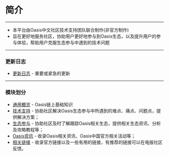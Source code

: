 # 简介

------

- 本平台由Oasis中文社区技术支持团队联合制作(非官方制作)
- 旨在更好地服务社区，协助用户更好地参与到Oasis生态，以及提升用户的参与体验，帮助用户克服生态参与中遇到的技术问题
------

### 更新日志

- [更新日志](./更新日志.md) - 重要或紧急的更新

------

### 模块划分

- [通用概览](./general/通用概览.md) - Oasis链上基础知识
- [技术支持](./dev_support/概览.md) - 协助社区解决Oasis生态参与中所遇到的难点、痛点、问题点，提供解决方案；
- [生态参与](./ecosystem_paticipate/概览.md) - 协助社区及时了解跟踪Oasis相关生态，提供相关生态资讯、分析及攻略教程等；
- [Oasis资讯](./oasis_info/概览.md) - 收录Oasis相关资讯、Oasis中国官方相关活动等；
- [相关链接](./links/概览.md) - 收录官方链接以及一些有用的链接，有推荐的链接可以在电报社区反馈。

